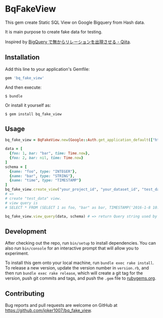 # BqFakeView
This gem create Static SQL View on Google Bigquery from Hash data.

It is main purpose to create fake data for testing.

Inspired by [BigQuery で無からリレーションを出現させる - Qiita](http://qiita.com/yancya/items/9af89b6f8d7975ef5892 "BigQuery で無からリレーションを出現させる - Qiita").

## Installation

Add this line to your application's Gemfile:

```ruby
gem 'bq_fake_view'
```

And then execute:

    $ bundle

Or install it yourself as:

    $ gem install bq_fake_view

## Usage

```ruby
bq_fake_view = BqFakeView.new(Google::Auth.get_application_default(["https://www.googleapis.com/auth/bigquery"]))

data = [
  {foo: 1, bar: "bar", time: Time.now},
  {foo: 2, bar: nil, time: Time.now}
]
schema = [
  {name: "foo", type: "INTEGER"},
  {name: "bar", type: "STRING"},
  {name: "time", type: "TIMESTAMP"}
]
bq_fake_view.create_view("your_project_id", "your_dataset_id", "test_data", data, schema)
# =>
# create "test_data" view.
# view query is
# SELECT * FROM (SELECT 1 as foo, "bar" as bar, TIMESTAMP('2016-1-8 10:02:01') as time), (SELECT 2 as foo, CAST(NULL as STRING) as bar, TIMESTAMP('2016-1-8 10:02:01') as time)

bq_fake_view.view_query(data, schema) # => return Query string used by View definition
```

## Development

After checking out the repo, run `bin/setup` to install dependencies. You can also run `bin/console` for an interactive prompt that will allow you to experiment.

To install this gem onto your local machine, run `bundle exec rake install`. To release a new version, update the version number in `version.rb`, and then run `bundle exec rake release`, which will create a git tag for the version, push git commits and tags, and push the `.gem` file to [rubygems.org](https://rubygems.org).

## Contributing

Bug reports and pull requests are welcome on GitHub at https://github.com/joker1007/bq_fake_view.

